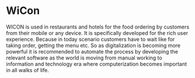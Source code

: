 # WiCon
WICON is used in restaurants and hotels for the food ordering by customers from their mobile or any device. It is specifically developed for the rich user experience. Because in today scenario customers have to wait like for taking order, getting the menu etc. So as digitalization is becoming more powerful it is recommended to automate the process by developing the relevant software as the world is moving from manual working to information and technology era where computerization becomes important in all walks of life. 
